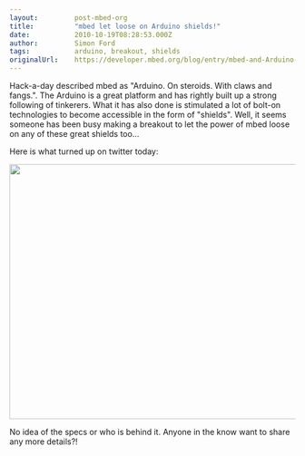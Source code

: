 ```yaml
---
layout:         post-mbed-org
title:          "mbed let loose on Arduino shields!"
date:           2010-10-19T08:28:53.000Z
author:         Simon Ford
tags:           arduino, breakout, shields
originalUrl:    https://developer.mbed.org/blog/entry/mbed-and-Arduino-shields/
---
```


<p>
  Hack-a-day described mbed as "Arduino. On steroids. With claws
  and fangs.". The Arduino is a great platform and has rightly
  built up a strong following of tinkerers. What it has also done
  is stimulated a lot of bolt-on technologies to become accessible
  in the form of "shields". Well, it seems someone has been busy
  making a breakout to let the power of mbed loose on any of these
  great shields too...
</p>
<p>
  Here is what turned up on twitter today:
</p>
<p>
  <img alt="" height="450" src=
  "http://mbed.org/media/uploads/simon/162893710.jpg" width="600">
</p>
<p>
  No idea of the specs or who is behind it. Anyone in the know want
  to share any more details?!
</p>

